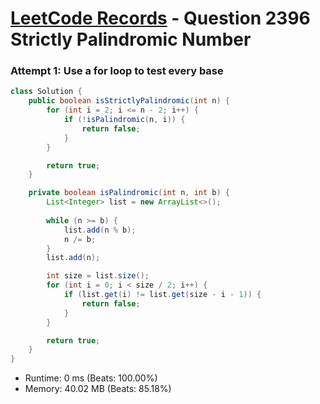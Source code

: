 # [LeetCode Records](../../README.md) - Question 2396 Strictly Palindromic Number

### Attempt 1: Use a for loop to test every base
```java
class Solution {
    public boolean isStrictlyPalindromic(int n) {
        for (int i = 2; i <= n - 2; i++) {
            if (!isPalindromic(n, i)) {
                return false;
            }
        }

        return true;
    }

    private boolean isPalindromic(int n, int b) {
        List<Integer> list = new ArrayList<>();
        
        while (n >= b) {
            list.add(n % b);
            n /= b;
        }
        list.add(n);

        int size = list.size();
        for (int i = 0; i < size / 2; i++) {
            if (list.get(i) != list.get(size - i - 1)) {
                return false;
            }
        }

        return true;
    }
}
```
- Runtime: 0 ms (Beats: 100.00%)
- Memory: 40.02 MB (Beats: 85.18%)

<br>
